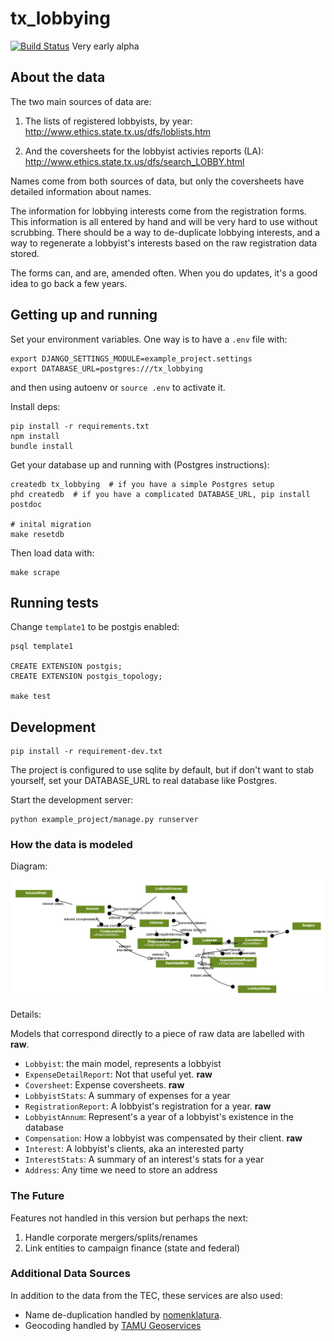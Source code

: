 # tx_lobbying

[![Build Status](https://travis-ci.org/texastribune/tx_lobbying.svg?branch=master)](https://travis-ci.org/texastribune/tx_lobbying)
Very early alpha

## About the data

The two main sources of data are:

1. The lists of registered lobbyists, by year:
   http://www.ethics.state.tx.us/dfs/loblists.htm

2. And the coversheets for the lobbyist activies reports (LA):
   http://www.ethics.state.tx.us/dfs/search_LOBBY.html

Names come from both sources of data, but only the coversheets have detailed
information about names.

The information for lobbying interests come from the registration forms. This
information is all entered by hand and will be very hard to use without
scrubbing. There should be a way to de-duplicate lobbying interests, and a way
to regenerate a lobbyist's interests based on the raw registration data stored.

The forms can, and are, amended often. When you do updates, it's a good idea
to go back a few years.


## Getting up and running

Set your environment variables. One way is to have a `.env` file with:

```
export DJANGO_SETTINGS_MODULE=example_project.settings
export DATABASE_URL=postgres:///tx_lobbying
```

and then using autoenv or `source .env` to activate it.

Install deps:

    pip install -r requirements.txt
    npm install
    bundle install

Get your database up and running with (Postgres instructions):

    createdb tx_lobbying  # if you have a simple Postgres setup
    phd createdb  # if you have a complicated DATABASE_URL, pip install postdoc

    # inital migration
    make resetdb

Then load data with:

    make scrape


## Running tests

Change `template1` to be postgis enabled:

    psql template1

    CREATE EXTENSION postgis;
    CREATE EXTENSION postgis_topology;

    make test

## Development

    pip install -r requirement-dev.txt

The project is configured to use sqlite by default, but if don't want to stab
yourself, set your DATABASE_URL to real database like Postgres.

Start the development server:

    python example_project/manage.py runserver


### How the data is modeled

Diagram:

![Diagram of the app's models](models.png)

Details:

Models that correspond directly to a piece of raw data are labelled with
**raw**.

* `Lobbyist`: the main model, represents a lobbyist
* `ExpenseDetailReport`: Not that useful yet. **raw**
* `Coversheet`: Expense coversheets. **raw**
* `LobbyistStats`: A summary of expenses for a year
* `RegistrationReport`: A lobbyist's registration for a year. **raw**
* `LobbyistAnnum`: Represent's a year of a lobbyist's existence in the database
* `Compensation`: How a lobbyist was compensated by their client. **raw**
* `Interest`: A lobbyist's clients, aka an interested party
* `InterestStats`: A summary of an interest's stats for a year
* `Address`: Any time we need to store an address

### The Future

Features not handled in this version but perhaps the next:

1. Handle corporate mergers/splits/renames
2. Link entities to campaign finance (state and federal)

### Additional Data Sources

In addition to the data from the TEC, these services are also used:

* Name de-duplication handled by [nomenklatura](http://opennames.org/).
* Geocoding handled by [TAMU Geoservices](http://geoservices.tamu.edu/Services/Geocode/)

